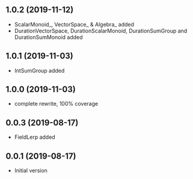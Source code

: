 ## 1.0.2 (2019-11-12)

- ScalarMonoid_, VectorSpace_ & Algebra_ added
- DurationVectorSpace, DurationScalarMonoid, DurationSumGroup and DurationSumMonoid added

## 1.0.1 (2019-11-03)

- IntSumGroup added

## 1.0.0 (2019-11-03)

- complete rewrite, 100% coverage

## 0.0.3 (2019-08-17)

- FieldLerp added

## 0.0.1 (2019-08-17)

- Initial version
